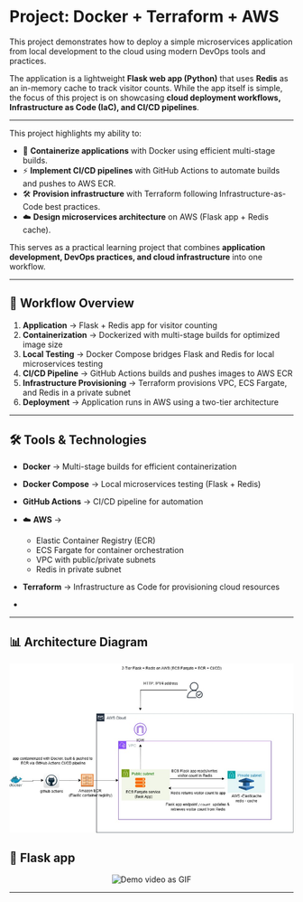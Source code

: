 #  Project: Docker + Terraform + AWS  

This project demonstrates how to deploy a simple microservices application from local development to the cloud using modern DevOps tools and practices.  

The application is a lightweight **Flask web app (Python)** that uses **Redis** as an in-memory cache to track visitor counts. While the app itself is simple, the focus of this project is on showcasing **cloud deployment workflows, Infrastructure as Code (IaC), and CI/CD pipelines**.  

---

This project highlights my ability to:  
- 🐳 **Containerize applications** with Docker using efficient multi-stage builds.  
- ⚡ **Implement CI/CD pipelines** with GitHub Actions to automate builds and pushes to AWS ECR.  
- 🛠 **Provision infrastructure** with Terraform following Infrastructure-as-Code best practices.  
- ☁️ **Design microservices architecture** on AWS (Flask app + Redis cache).  

This serves as a practical learning project that combines **application development, DevOps practices, and cloud infrastructure** into one workflow.  

---

## 🔄 Workflow Overview  

1. **Application** → Flask + Redis app for visitor counting  
2. **Containerization** → Dockerized with multi-stage builds for optimized image size  
3. **Local Testing** → Docker Compose bridges Flask and Redis for local microservices testing  
4. **CI/CD Pipeline** → GitHub Actions builds and pushes images to AWS ECR  
5. **Infrastructure Provisioning** → Terraform provisions VPC, ECS Fargate, and Redis in a private subnet  
6. **Deployment** → Application runs in AWS using a two-tier architecture  

---

## 🛠 Tools & Technologies  

-  **Docker** → Multi-stage builds for efficient containerization  
-  **Docker Compose** → Local microservices testing (Flask + Redis)  
-  **GitHub Actions** → CI/CD pipeline for automation  
- ☁️ **AWS** →  
  - Elastic Container Registry (ECR)  
  - ECS Fargate for container orchestration  
  - VPC with public/private subnets  
  - Redis in private subnet  
-  **Terraform** → Infrastructure as Code for provisioning cloud resources

-  

---
## 📊 Architecture Diagram

<p align="center">
  <img src="assets/architecture.jpg" alt="Architecture Diagram" width="600">
</p>


## 🎥 Flask app

<p align="center">
  <img src="assets/flask.gif" width="700" alt="Demo video as GIF">
</p>





---


